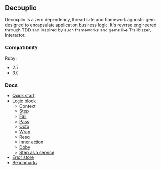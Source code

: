 ## Decouplio

Decouplio is a zero dependency, thread safe and framework agnostic gem designed to encapsulate application business logic. It's reverse engineered through TDD and inspired by such frameworks and gems like Trailblazer, Interactor.

### Compatibility
  Ruby:
 - 2.7
 - 3.0

 ### Docs

- [Quick start](https://differencialx.github.io/decouplio/quick_start)
- [Logic block](https://differencialx.github.io/decouplio/logic_block)
  - [Context](https://differencialx.github.io/decouplio/context)
  - [Step](https://differencialx.github.io/decouplio/step)
  - [Fail](https://differencialx.github.io/decouplio/fail)
  - [Pass](https://differencialx.github.io/decouplio/pass)
  - [Octo](https://differencialx.github.io/decouplio/octo)
  - [Wrap](https://differencialx.github.io/decouplio/wrap)
  - [Resq](https://differencialx.github.io/decouplio/resq)
  - [Inner action](https://differencialx.github.io/decouplio/inner_action)
  - [Doby](https://differencialx.github.io/decouplio/doby)
  - [Step as a service](https://differencialx.github.io/decouplio/step_as_a_service)
- [Error store](https://differencialx.github.io/decouplio/error_store)
- [Benchmarks](https://differencialx.github.io/decouplio/benchmarks)

